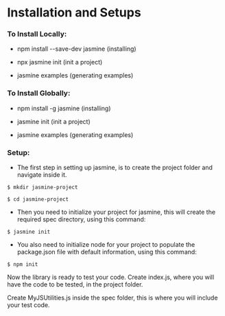 
<h1> Installation and Setups </h1>

<h3> To Install Locally: </h3>

  * npm install --save-dev jasmine (installing)

  * npx jasmine init (init a project)

  * jasmine examples (generating examples)

<h3> To Install Globally: </h3>

  * npm install -g jasmine (installing)

  * jasmine init (init a project)

  * jasmine examples (generating examples)


<h3> Setup: </h3>

  * The first step in setting up jasmine, is to create the project folder and navigate inside it.
  
  ```
  $ mkdir jasmine-project
  ```
  ```
 $ cd jasmine-project
  ```
  * Then you need to initialize your project for jasmine, this will create the required spec directory, using this command:
  
  ```
 $ jasmine init
  ```
  
  * You also need to initialize node for your project to populate the package.json file with default information, using this command:
  
   ```
 $ npm init
  ```
  
Now the library is ready to test your code. Create index.js, where you will have the code to be tested, in the project folder.

Create MyJSUtilities.js inside the spec folder, this is where you will include your test code. 

